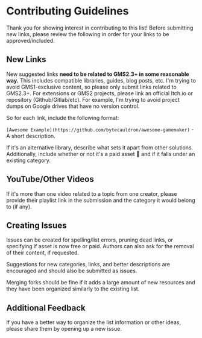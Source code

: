 # Contributing Guidelines

Thank you for showing interest in contributing to this list! Before submitting new links, please review the following in order for your links to be approved/included.

## New Links

New suggested links **need to be related to GMS2.3+ in some reasonable way.** This includes compatible libraries, guides, blog posts, etc.
I'm trying to avoid GMS1-exclusive content, so please only submit links related to GMS2.3+.
For extensions or GMS2 projects, please link an official Itch.io or repository (Github/Gitlab/etc).
For example, I'm trying to avoid project dumps on Google drives that have no version control.

So for each link, include the following format:

`[Awesome Example](https://github.com/bytecauldron/awesome-gamemaker)` - A short description.

If it's an alternative library, describe what sets it apart from other solutions. Additionally, include whether or not it's a paid asset 💸 and if it falls under an existing category.

## YouTube/Other Videos

If it's more than one video related to a topic from one creator, please provide their playlist link in the submission and the category it would belong to (if any).

## Creating Issues

Issues can be created for spelling/list errors, pruning dead links, or specifying if asset is now free or paid.
Authors can also ask for the removal of their content, if requested.

Suggestions for new categories, links, and better descriptions are encouraged and should also be submitted as issues.

Merging forks should be fine if it adds a large amount of new resources and they have been organized similarly to the existing list.

## Additional Feedback

If you have a better way to organize the list information or other ideas, please share them by opening up a new issue.
